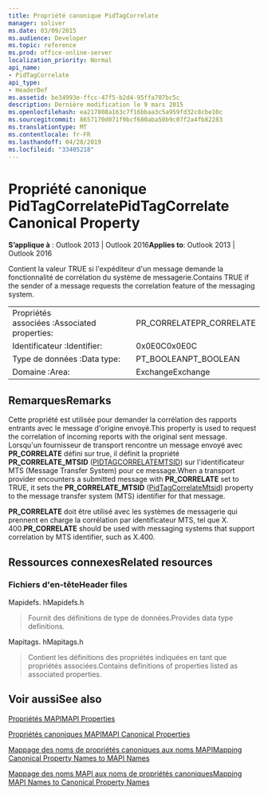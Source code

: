 ```yaml
---
title: Propriété canonique PidTagCorrelate
manager: soliver
ms.date: 03/09/2015
ms.audience: Developer
ms.topic: reference
ms.prod: office-online-server
localization_priority: Normal
api_name:
- PidTagCorrelate
api_type:
- HeaderDef
ms.assetid: be34993e-ffcc-47f5-b2d4-95ffa707bc5c
description: Dernière modification le 9 mars 2015
ms.openlocfilehash: ea217808a163c7f16bbaa3c5a959fd32c8cbe10c
ms.sourcegitcommit: 8657170d071f9bcf680aba50b9c07f2a4fb82283
ms.translationtype: MT
ms.contentlocale: fr-FR
ms.lasthandoff: 04/28/2019
ms.locfileid: "33405218"
---
```

# <a name="pidtagcorrelate-canonical-property"></a><span data-ttu-id="ab35a-103">Propriété canonique PidTagCorrelate</span><span class="sxs-lookup"><span data-stu-id="ab35a-103">PidTagCorrelate Canonical Property</span></span>

  
  
<span data-ttu-id="ab35a-104">**S’applique à** : Outlook 2013 | Outlook 2016</span><span class="sxs-lookup"><span data-stu-id="ab35a-104">**Applies to**: Outlook 2013 | Outlook 2016</span></span> 
  
<span data-ttu-id="ab35a-105">Contient la valeur TRUE si l'expéditeur d'un message demande la fonctionnalité de corrélation du système de messagerie.</span><span class="sxs-lookup"><span data-stu-id="ab35a-105">Contains TRUE if the sender of a message requests the correlation feature of the messaging system.</span></span>
  
|||
|:-----|:-----|
|<span data-ttu-id="ab35a-106">Propriétés associées :</span><span class="sxs-lookup"><span data-stu-id="ab35a-106">Associated properties:</span></span>  <br/> |<span data-ttu-id="ab35a-107">PR_CORRELATE</span><span class="sxs-lookup"><span data-stu-id="ab35a-107">PR_CORRELATE</span></span>  <br/> |
|<span data-ttu-id="ab35a-108">Identificateur :</span><span class="sxs-lookup"><span data-stu-id="ab35a-108">Identifier:</span></span>  <br/> |<span data-ttu-id="ab35a-109">0x0E0C</span><span class="sxs-lookup"><span data-stu-id="ab35a-109">0x0E0C</span></span>  <br/> |
|<span data-ttu-id="ab35a-110">Type de données :</span><span class="sxs-lookup"><span data-stu-id="ab35a-110">Data type:</span></span>  <br/> |<span data-ttu-id="ab35a-111">PT_BOOLEAN</span><span class="sxs-lookup"><span data-stu-id="ab35a-111">PT_BOOLEAN</span></span>  <br/> |
|<span data-ttu-id="ab35a-112">Domaine :</span><span class="sxs-lookup"><span data-stu-id="ab35a-112">Area:</span></span>  <br/> |<span data-ttu-id="ab35a-113">Exchange</span><span class="sxs-lookup"><span data-stu-id="ab35a-113">Exchange</span></span>  <br/> |
   
## <a name="remarks"></a><span data-ttu-id="ab35a-114">Remarques</span><span class="sxs-lookup"><span data-stu-id="ab35a-114">Remarks</span></span>

<span data-ttu-id="ab35a-115">Cette propriété est utilisée pour demander la corrélation des rapports entrants avec le message d'origine envoyé.</span><span class="sxs-lookup"><span data-stu-id="ab35a-115">This property is used to request the correlation of incoming reports with the original sent message.</span></span> <span data-ttu-id="ab35a-116">Lorsqu'un fournisseur de transport rencontre un message envoyé avec **PR_CORRELATE** défini sur true, il définit la propriété **PR_CORRELATE_MTSID** ([PIDTAGCORRELATEMTSID](pidtagcorrelatemtsid-canonical-property.md)) sur l'identificateur MTS (Message Transfer System) pour ce message.</span><span class="sxs-lookup"><span data-stu-id="ab35a-116">When a transport provider encounters a submitted message with **PR_CORRELATE** set to TRUE, it sets the **PR_CORRELATE_MTSID** ([PidTagCorrelateMtsid](pidtagcorrelatemtsid-canonical-property.md)) property to the message transfer system (MTS) identifier for that message.</span></span>
  
 <span data-ttu-id="ab35a-117">**PR_CORRELATE** doit être utilisé avec les systèmes de messagerie qui prennent en charge la corrélation par identificateur MTS, tel que X. 400.</span><span class="sxs-lookup"><span data-stu-id="ab35a-117">**PR_CORRELATE** should be used with messaging systems that support correlation by MTS identifier, such as X.400.</span></span> 
  
## <a name="related-resources"></a><span data-ttu-id="ab35a-118">Ressources connexes</span><span class="sxs-lookup"><span data-stu-id="ab35a-118">Related resources</span></span>

### <a name="header-files"></a><span data-ttu-id="ab35a-119">Fichiers d'en-tête</span><span class="sxs-lookup"><span data-stu-id="ab35a-119">Header files</span></span>

<span data-ttu-id="ab35a-120">Mapidefs. h</span><span class="sxs-lookup"><span data-stu-id="ab35a-120">Mapidefs.h</span></span>
  
> <span data-ttu-id="ab35a-121">Fournit des définitions de type de données.</span><span class="sxs-lookup"><span data-stu-id="ab35a-121">Provides data type definitions.</span></span>
    
<span data-ttu-id="ab35a-122">Mapitags. h</span><span class="sxs-lookup"><span data-stu-id="ab35a-122">Mapitags.h</span></span>
  
> <span data-ttu-id="ab35a-123">Contient les définitions des propriétés indiquées en tant que propriétés associées.</span><span class="sxs-lookup"><span data-stu-id="ab35a-123">Contains definitions of properties listed as associated properties.</span></span>
    
## <a name="see-also"></a><span data-ttu-id="ab35a-124">Voir aussi</span><span class="sxs-lookup"><span data-stu-id="ab35a-124">See also</span></span>



[<span data-ttu-id="ab35a-125">Propriétés MAPI</span><span class="sxs-lookup"><span data-stu-id="ab35a-125">MAPI Properties</span></span>](mapi-properties.md)
  
[<span data-ttu-id="ab35a-126">Propriétés canoniques MAPI</span><span class="sxs-lookup"><span data-stu-id="ab35a-126">MAPI Canonical Properties</span></span>](mapi-canonical-properties.md)
  
[<span data-ttu-id="ab35a-127">Mappage des noms de propriétés canoniques aux noms MAPI</span><span class="sxs-lookup"><span data-stu-id="ab35a-127">Mapping Canonical Property Names to MAPI Names</span></span>](mapping-canonical-property-names-to-mapi-names.md)
  
[<span data-ttu-id="ab35a-128">Mappage des noms MAPI aux noms de propriétés canoniques</span><span class="sxs-lookup"><span data-stu-id="ab35a-128">Mapping MAPI Names to Canonical Property Names</span></span>](mapping-mapi-names-to-canonical-property-names.md)

